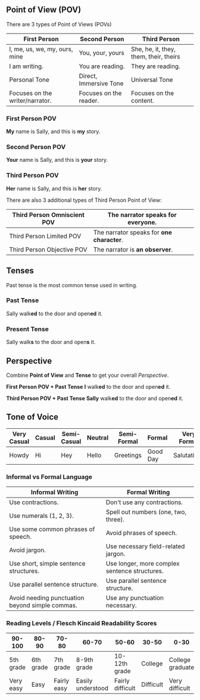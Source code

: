 ## Point of View (POV) 
There are 3 types of Point of Views (POVs)

| **First Person**                | **Second Person**      | **Third Person**                       |
| ------------------------------- | ---------------------- | -------------------------------------- |
| I, me, us, we, my, ours, mine   | You, your, yours       | She, he, it, they, them, their, theirs |
| I am writing.                   | You are reading.       | They are reading.                      |
| Personal Tone                   | Direct, Immersive Tone | Universal Tone                         |
| Focuses on the writer/narrator. | Focuses on the reader. | Focuses on the content.                |

### First Person POV
**My** name is Sally, and this is **my** story.

### Second Person POV
**Your** name is Sally, and this is **your** story.

### Third Person POV
**Her** name is Sally, and this is **her** story.

There are also 3 additional types of Third Person Point of View:

| Third Person Omniscient POV | The narrator speaks for **everyone**.      |
| --------------------------- | ------------------------------------------ |
| Third Person Limited POV    | The narrator speaks for **one character**. |
| Third Person Objective POV  | The narrator is **an observer**.           |

## Tenses
Past tense is the most common tense used in writing. 

### Past Tense
Sally walk**ed** to the door and open**ed** it.

### Present Tense
Sally walk**s** to the door and open**s** it.

## Perspective
Combine **Point of View** and **Tense** to get your overall *Perspective*.


**First Person POV + Past Tense**
**I** walk**ed** to the door and open**ed** it.

**Third Person POV + Past Tense**
**Sally** walk**ed** to the door and open**ed** it.

## Tone of Voice
| Very Casual | Casual | Semi- Casual | Neutral | Semi- Formal | Formal   | Very Formal |
| ----------- | ------ | ------------ | ------- | ------------ | -------- | ----------- |
| Howdy       | Hi     | Hey          | Hello   | Greetings    | Good Day | Salutations |

### Informal vs Formal Language
| **Informal Writing**                            | **Formal Writing**                            |
| ----------------------------------------------- | --------------------------------------------- |
| Use contractions.                               | Don't use any contractions.                   |
| Use numerals (1, 2, 3).                         | Spell out numbers (one, two, three).          |
| Use some common phrases of speech.              | Avoid phrases of speech.                      |
| Avoid jargon.                                   | Use necessary field-related jargon.           |
| Use short, simple sentence structures.          | Use longer, more complex sentence structures. |
| Use parallel sentence structure.                | Use parallel sentence structure.              |
| Avoid needing punctuation beyond simple commas. | Use any punctuation necessary.                |

### Reading Levels / Flesch Kincaid Readability Scores
| **90-100** | **80-90** | **70-80**   | **60-70**         | **50-60**        | **30-50** | **0-30**         |
| ---------- | --------- | ----------- | ----------------- | ---------------- | --------- | ---------------- |
| 5th grade  | 6th grade | 7th grade   | 8-9th grade       | 10-12th grade    | College   | College graduate |
| Very easy  | Easy      | Fairly easy | Easily understood | Fairly difficult | Difficult | Very difficult   |
